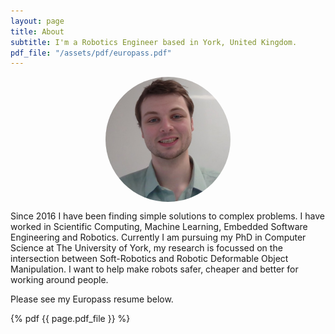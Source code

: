 ```yaml
---
layout: page
title: About
subtitle: I'm a Robotics Engineer based in York, United Kingdom.
pdf_file: "/assets/pdf/europass.pdf"
---
```



<img src="/assets/img/avactar-me.png" alt="drawing" style="display:block;width:200px;border-radius:50%;margin-left:auto;margin-right:auto"/>


Since 2016 I have been finding simple solutions to complex problems.
I have worked in Scientific Computing, Machine Learning, Embedded Software Engineering and Robotics.
Currently I am pursuing my PhD in Computer Science at The University of York, my research is focussed on
the intersection between Soft-Robotics and Robotic Deformable Object Manipulation. I want to help make robots
safer, cheaper and better for working around people.

Please see my Europass resume below.

{% pdf {{ page.pdf_file }} %}